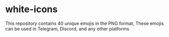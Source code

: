 # white-icons
This repository contains 40 unique emojis in the PNG format, These emojis can be used in Telegram, Discord, and any other platforms
